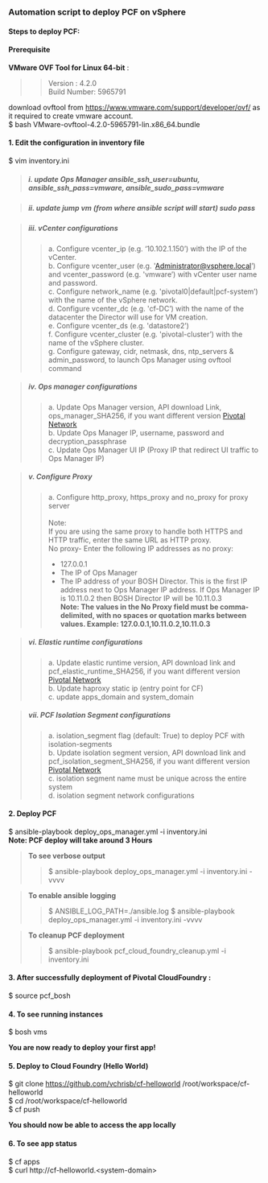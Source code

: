 ### Automation script to deploy PCF on vSphere

#### Steps to deploy PCF:

#### Prerequisite
**VMware OVF Tool for Linux 64-bit** :      
>> Version : 4.2.0           
>> Build Number: 5965791              

download ovftool from  https://www.vmware.com/support/developer/ovf/ as it required to create vmware account.        
$ bash VMware-ovftool-4.2.0-5965791-lin.x86_64.bundle

#### 1. Edit the configuration in inventory file <br/>
$ vim inventory.ini

> ##### i. update Ops Manager ansible_ssh_user=ubuntu, ansible_ssh_pass=vmware, ansible_sudo_pass=vmware

> ##### ii. update jump vm (from where ansible script will start) sudo pass

> ##### iii. vCenter configurations
>> a. Configure vcenter_ip (e.g. ‘10.102.1.150’) with the IP of the vCenter.         
>> b. Configure vcenter_user (e.g. 'Administrator@vsphere.local’) and vcenter_password (e.g. 'vmware’) with vCenter user name and password.        
>> c. Configure network_name (e.g. 'pivotal0|default|pcf-system’) with the name of the vSphere network.        
>> d. Configure vcenter_dc (e.g. 'cf-DC’) with the name of the datacenter the Director will use for VM creation.      
>> e. Configure vcenter_ds (e.g. 'datastore2’)       
>> f. Configure vcenter_cluster (e.g. 'pivotal-cluster’) with the name of the vSphere cluster.                   
>> g. Configure gateway, cidr, netmask, dns, ntp_servers & admin_password, to launch Ops Manager using ovftool command                         

> ##### iv. Ops manager configurations
>> a. Update Ops Manager version, API download Link, ops_manager_SHA256, if you want different version [Pivotal Network](https://network.pivotal.io/)       
>> b. Update Ops Manager IP, username, password and decryption_passphrase          
>> c. Update Ops Manager UI IP (Proxy IP that redirect UI traffic to Ops Manager IP)                
        
> ##### v. Configure Proxy
>> a. Configure http_proxy, https_proxy and no_proxy for proxy server <br/>  
>> Note:<br/> If you are using the same proxy to handle both HTTPS and HTTP traffic, enter the same URL as HTTP proxy.<br/> No proxy- Enter the following IP addresses as no proxy: 
>>  - 127.0.0.1
>>  - The IP of Ops Manager 
>>  - The IP address of your BOSH Director. This is the first IP address next to Ops Manager IP address. If Ops Manager IP is 10.11.0.2 then BOSH Director IP will be 10.11.0.3             
>> **Note: The values in the No Proxy field must be comma-delimited, with no spaces or quotation marks between values. Example: 127.0.0.1,10.11.0.2,10.11.0.3**                

> ##### vi. Elastic runtime configurations
>> a. Update elastic runtime version, API download link and pcf_elastic_runtime_SHA256, if you want different version [Pivotal Network](https://network.pivotal.io/)        
>> b. Update haproxy static ip (entry point for CF)           
>> c. update apps_domain and system_domain        

> ##### vii. PCF Isolation Segment configurations
>> a. isolation_segment flag (default: True) to deploy PCF with isolation-segments     
>> b. Update isolation segment version, API download link and pcf_isolation_segment_SHA256, if you want different version [Pivotal Network](https://network.pivotal.io/)                
>> c. isolation segment name must be unique across the entire system     
>> d. isolation segment network configurations                 

#### 2. Deploy PCF <br/>
$ ansible-playbook deploy_ops_manager.yml -i inventory.ini                
**Note: PCF deploy will take around 3 Hours**

> **To see verbose output**
>> $ ansible-playbook deploy_ops_manager.yml -i inventory.ini -vvvv           

> **To enable ansible logging**     
>> $ ANSIBLE_LOG_PATH=./ansible.log
>> $ ansible-playbook deploy_ops_manager.yml -i inventory.ini -vvvv       

> **To cleanup PCF deployment**   
>> $ ansible-playbook pcf_cloud_foundry_cleanup.yml -i inventory.ini            

#### 3. After successfully deployment of Pivotal CloudFoundry : <br/>          
$ source pcf_bosh

#### 4. To see running instances <br/>
$ bosh vms                       

**You are now ready to deploy your first app!**           
 
#### 5. Deploy to Cloud Foundry (Hello World) <br/>
$ git clone https://github.com/vchrisb/cf-helloworld /root/workspace/cf-helloworld          
$ cd /root/workspace/cf-helloworld             
$ cf push             

**You should now be able to access the app locally**                   

#### 6. To see app status <br/>
$ cf apps       
$ curl http://cf-helloworld.<system-domain\>           


